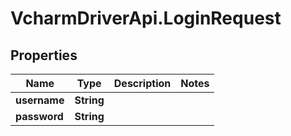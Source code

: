 # VcharmDriverApi.LoginRequest

## Properties

Name | Type | Description | Notes
------------ | ------------- | ------------- | -------------
**username** | **String** |  | 
**password** | **String** |  | 


